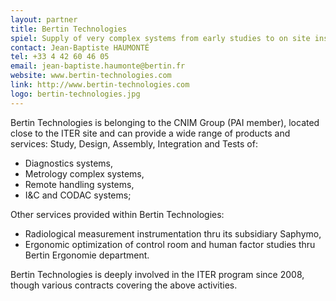 ```yaml
---
layout: partner
title: Bertin Technologies
spiel: Supply of very complex systems from early studies to on site installation
contact: Jean-Baptiste HAUMONTÉ
tel: +33 4 42 60 46 05
email: jean-baptiste.haumonte@bertin.fr
website: www.bertin-technologies.com
link: http://www.bertin-technologies.com
logo: bertin-technologies.jpg
---
```


Bertin Technologies is belonging to the CNIM Group (PAI member), located close to the ITER site and can provide a wide range of products and services:
Study, Design, Assembly, Integration and Tests of: 

* Diagnostics systems,
* Metrology complex systems,
* Remote handling systems,
* I&C and CODAC systems;

Other services provided within Bertin Technologies:

* Radiological measurement instrumentation thru its subsidiary Saphymo,
* Ergonomic optimization of control room and human factor studies  thru Bertin Ergonomie department.

Bertin Technologies is deeply involved in the ITER program since 2008, though various contracts covering the above activities.

